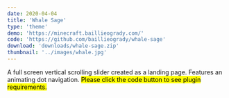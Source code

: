 ```yaml
---
date: 2020-04-04
title: 'Whale Sage'
type: 'theme'
demo: 'https://minecraft.baillieogrady.com/'
code: 'https://github.com/baillieogrady/whale-sage'
download: 'downloads/whale-sage.zip'
thumbnail: '../images/whale.jpg'
---
```


A full screen vertical scrolling slider created as a landing page. Features an animating dot navigation. <mark>Please click the code button to see plugin requirements.</mark>